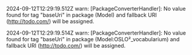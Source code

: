 2024-09-12T12:29:19.512Z warn: [PackageConverterHandler]: No value found for tag "baseUri" in package (Model) and fallback URI (http://todo.com/) will be assigned.

2024-09-12T12:29:19.514Z warn: [PackageConverterHandler]: No value found for tag "baseUri" in package (Model:OSLO²_vocabularium) and fallback URI (http://todo.com/) will be assigned.

